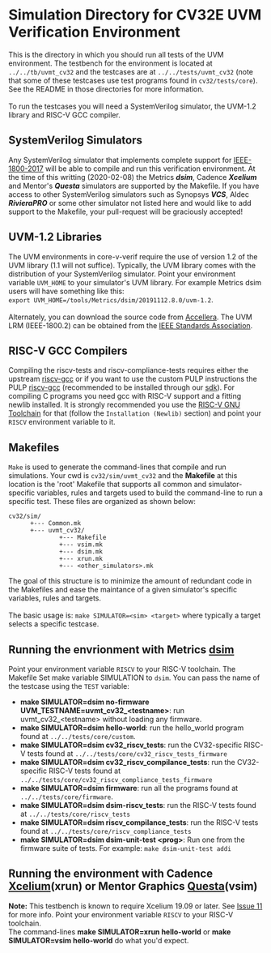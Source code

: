 Simulation Directory for CV32E UVM Verification Environment
==================================
This is the directory in which you should run all tests of the UVM environment.
The testbench for the environment is located at `../../tb/uvmt_cv32` and the
testcases are at `../../tests/uvmt_cv32` (note that some of these testcases use test programs found in
`cv32/tests/core`).  See the README in those directories for more information.
<br><br>
To run the testcases you will need a SystemVerilog simulator, the UVM-1.2 library and RISC-V GCC compiler.

SystemVerilog Simulators
----------------------------------
Any SystemVerilog simulator that implements complete support for [IEEE-1800-2017](https://ieeexplore.ieee.org/document/8299595)
will be able to compile and run this verification environment. At the time of this writting
(2020-02-08) the Metrics **_dsim_**, Cadence **_Xcelium_** and Mentor's **_Questa_** simulators are supported by the Makefile. 
If you have access to other SystemVerilog simulators such as Synopsys **_VCS_**, Aldec **_RivieraPRO_** or some other simulator
not listed here and would like to add support to the Makefile, your pull-request will be graciously accepted!

UVM-1.2 Libraries
-------------
The UVM environments in core-v-verif require the use of version 1.2 of the UVM library (1.1 will not suffice). Typically,
the UVM library comes with the distribution of your SystemVerilog simulator.  Point your environment
variable `UVM_HOME` to your simulator's UVM library. For example Metrics dsim users will have something
like this:<br>`export UVM_HOME=/tools/Metrics/dsim/20191112.8.0/uvm-1.2`.
<br><br>
Alternately, you can download the source code from
[Accellera](https://www.accellera.org/downloads/standards/uvm).  The UVM LRM (IEEE-1800.2) can be obtained
from the [IEEE Standards Association](https://standards.ieee.org/).

RISC-V GCC Compilers
--------------------
Compiling the riscv-tests and riscv-compliance-tests requires either the upstream
[riscv-gcc](https://github.com/riscv/riscv-gcc) or if you want to use the custom
PULP instructions the PULP
[riscv-gcc](https://github.com/pulp-platform/pulp-riscv-gcc) (recommended to be
installed through our [sdk](https://github.com/pulp-platform/pulp-sdk)).
For compiling C programs you need gcc with RISC-V support and a fitting newlib installed.
It is strongly recommended you use the [RISC-V GNU
Toolchain](https://github.com/riscv/riscv-gnu-toolchain) for that (follow the
`Installation (Newlib)` section) and point your `RISCV` environment variable to it.

Makefiles
-----------
`Make` is used to generate the command-lines that compile and run simulations.
Your cwd is `cv32/sim/uvmt_cv32` and the **Makefile** at this location is the
'root' Makefile that supports all common and simulator-specific variables,
rules and targets used to build the command-line to run a specific test. These
files are organized as shown below:
```
cv32/sim/
      +--- Common.mk
      +--- uvmt_cv32/
              +--- Makefile
              +--- vsim.mk
              +--- dsim.mk
              +--- xrun.mk
              +--- <other_simulators>.mk
```
The goal of this structure is to minimize the amount of redundant code in the
Makefiles and ease the maintance of a given simulator's specific variables,
rules and targets.<br><br>
The basic usage is: `make SIMULATOR=<sim> <target>` where typically a target
selects a specific testcase.

Running the envrionment with Metrics [dsim](https://metrics.ca)
----------------------
Point your environment variable `RISCV` to your RISC-V toolchain. The Makefile
Set make variable SIMULATION to `dsim`.  You can pass the name of the testcase using the `TEST` variable:
* **make SIMULATOR=dsim no-firmware UVM_TESTNAME=uvmt_cv32_\<testname\>**: run uvmt_cv32_\<testname\> without loading any firmware.
* **make SIMULATOR=dsim hello-world**: run the hello_world program found at `../../tests/core/custom`.
* **make SIMULATOR=dsim cv32_riscv_tests**: run the CV32-specific RISC-V tests found at `../../tests/core/cv32_riscv_tests_firmware`
* **make SIMULATOR=dsim cv32_riscv_compilance_tests**: run the CV32-specific RISC-V tests found at `../../tests/core/cv32_riscv_compliance_tests_firmware`
* **make SIMULATOR=dsim firmware**: run all the programs found at `../../tests/core/firmware`.
* **make SIMULATOR=dsim dsim-riscv_tests**: run the RISC-V tests found at `../../tests/core/riscv_tests`
* **make SIMULATOR=dsim riscv_compilance_tests**: run the RISC-V tests found at `../../tests/core/riscv_compliance_tests`
* **make SIMULATOR=dsim dsim-unit-test \<prog\>**: Run one <prog> from the firmware suite of tests.  For example: `make dsim-unit-test addi`

Running the environment with Cadence [Xcelium](https://www.cadence.com/en_US/home/tools/system-design-and-verification/simulation-and-testbench-verification/xcelium-parallel-simulator.html)(xrun) or Mentor Graphics [Questa](https://www.mentor.com/products/fv/questa/)(vsim)
----------------------
**Note:** This testbench is known to require Xcelium 19.09 or later.  See [Issue 11](https://github.com/openhwgroup/core-v-verif/issues/11) for more info.
Point your environment variable `RISCV` to your RISC-V toolchain.<br>
The command-lines **make SIMULATOR=xrun hello-world** or **make SIMULATOR=vsim hello-world** do what you'd expect.
